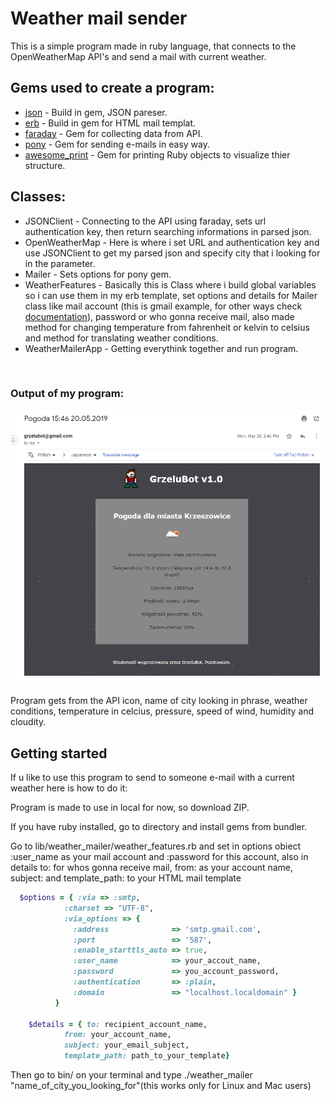 <h1>Weather mail sender</h1>

<p>This is a simple program made in ruby language, that connects to the OpenWeatherMap API's and send a mail with current weather.</p> 

<h2>Gems used to create a program:</h2>
<ul>
  <li><a href="https://rubygems.org/gems/json/versions/1.8.3">json</a> - Build in gem, JSON pareser.</li>
  <li><a href="https://ruby-doc.org/stdlib-2.6.3/libdoc/erb/rdoc/ERB.html">erb</a> - Build in gem for HTML mail templat.</li>
  <li><a href="https://rubygems.org/gems/faraday/versions/0.9.2">faraday</a> - Gem for collecting data from API.</li>
  <li><a href="https://rubygems.org/gems/pony/versions/1.11">pony</a> - Gem for sending e-mails in easy way.</li>
  <li><a href="https://rubygems.org/gems/awesome_print/versions/1.8.0">awesome_print</a> - Gem for printing Ruby objects to visualize thier structure.</li> 
</ul>

<h2>Classes:</h2>
<ul>
  <li>JSONClient - Connecting to the API using faraday, sets url authentication key, then return searching informations in parsed json.</li>
  <li>OpenWeatherMap - Here is where i set URL and authentication key and use JSONClient to get my parsed json and specify city that i looking for in the parameter.</li>
  <li>Mailer - Sets options for pony gem.</li>
  <li>WeatherFeatures - Basically this is Class where i build global variables so i can use them in my erb template, set options and details for Mailer class like mail account (this is gmail example, for other ways check <a href="https://github.com/benprew/pony">documentation</a>), password or who gonna receive mail, also made method for changing  temperature from fahrenheit or kelvin to celsius and method for translating weather conditions.</li>
  <li>WeatherMailerApp - Getting everythink together and run program.</li>
</ul>

<br>
<h3>Output of my program: </h3>
<img src="https://github.com/GrzeluD/weather_mails_sender/blob/master/output.png">
<p>Program gets from the API icon, name of city looking in phrase, weather conditions, temperature in celcius, pressure, speed of wind, humidity and cloudity.</p>

<h2>Getting started</h2>
<p>If u like to use this program to send to someone e-mail with a current weather here is how to do it:</p>
<p>Program is made to use in local for now, so download ZIP.</p>
<p>If you have ruby installed, go to directory and install gems from bundler.</p>
<p>Go to lib/weather_mailer/weather_features.rb and set in options obiect :user_name as your mail account and :password for this account, also in details to: for whos gonna receive mail, from: as your account name, subject: and template_path: to your HTML mail template</p>

```ruby
  $options = { :via => :smtp,
            :charset => "UTF-8",
            :via_options => {
              :address              => 'smtp.gmail.com',
              :port                 => '587',
              :enable_starttls_auto => true,
              :user_name            => your_accout_name,
              :password             => you_account_password,
              :authentication       => :plain, 
              :domain               => "localhost.localdomain" }
          }

    $details = { to: recipient_account_name,
            from: your_account_name,
            subject: your_email_subject, 
            template_path: path_to_your_template}
```
            
<p>Then go to bin/ on your terminal and type ./weather_mailer "name_of_city_you_looking_for"(this works only for Linux and Mac users)</p>
